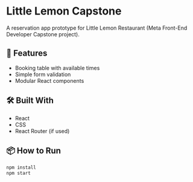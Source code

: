# Little Lemon Capstone

A reservation app prototype for Little Lemon Restaurant (Meta Front-End Developer Capstone project).

## 🚀 Features
- Booking table with available times
- Simple form validation
- Modular React components

## 🛠️ Built With
- React
- CSS
- React Router (if used)

## 📦 How to Run
```bash
npm install
npm start
